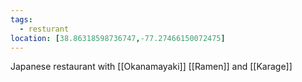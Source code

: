 ```yaml
---
tags:
  - resturant
location: [38.86318598736747,-77.27466150072475]
---
```

Japanese restaurant with [[Okanamayaki]] [[Ramen]] and [[Karage]]